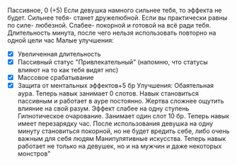 Пассивное, 0 (+5)
Если девушка намного сильнее тебя, то эффекта не будет. Сильнее тебя- станет дружелюбной. Если вы практически равны по силе- любезной. Слабее- покорной и готовой на всё ради тебя. Длительность минута, после чего нельзя использовать повторно на одной цели час
Малые улучшения:
- [x] Увеличенная длительность
- [x] Пассивный статус "Привлекательный" (напомню, что статусы влияют на то как тебя видят нпс)
- [x] Массовое срабатывание
- [x] Защита от ментальных эффектов+5 бр
Улучшения:
Обаятельная аура. Теперь навык занимает 0 слотов. Навык становиться пассивным и работает в ауре постоянно. Жертва сложнее ощутить влияние на свой разум. Эффект слабее на одну ступень
Гипнотическое очарование. Занимает один слот 10 бр. Теперь навык имеет перезарядку час. После использования девушка на одну минуту становиться покорной, но не будет вредить себе, либо очень важным для себя людям
Манипулятивные искусства. Теперь навык работает не только на девушек, но и на мужчин и даже некоторых монстров"